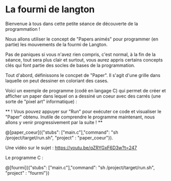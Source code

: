 # La fourmi de langton

Bienvenue à tous dans cette petite séance de découverte de la programmation !

Nous allons utiliser le concept de "Papers animés" pour programmer (en partie) les mouvements de la fourmi de Langton.

Pas de paniques si vous n'avez rien compris, c'est normal, à la fin de la séance, tout sera plus clair et surtout, vous aurez appris certains concepts clés qui font partie des socles de bases de la programmation.

Tout d'abord, définissons le concpet de "Paper". Il s'agit d'une grille dans laquelle on peut dessiner en coloriant des cases.

Voici un exemple de programme (codé en langage C) qui permet de créer et afficher un paper dans lequel on a dessiné un coeur avec des carrés (une sorte de "pixel art" informatique) :

** ! Vous pouvez appuyer sur "Run" pour exécuter ce code et visualiser le "Paper" obtenu. Inutile de comprendre le programme maintenant, nous allons y venir progressivement par la suite ! **

@[paper_coeur]({"stubs": ["main.c"],"command": "sh /project/target/run.sh", "project" : "paper_coeur"}).

Une vidéo sur le sujet : https://youtu.be/qZRYGxF6D3w?t=247 

Le programme C :

@[fourmi]({"stubs": ["main.c"],"command": "sh /project/target/run.sh", "project" : "fourmi"})
